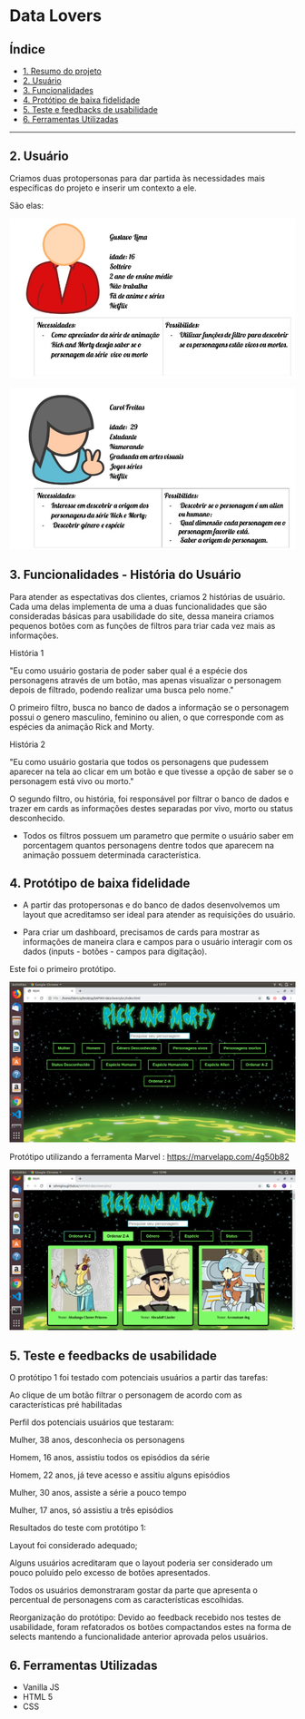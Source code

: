 # Data Lovers

## Índice

* [1. Resumo do projeto](#1-resumo-do-projeto)
* [2. Usuário](#2-Usuário)
* [3. Funcionalidades](#3-Funcionalidades-(História-de-Usuário))
* [4. Protótipo de baixa fidelidade  ](#4-Protótipo-de-baixa-fidelidade)
* [5. Teste e feedbacks de usabilidade](#5-Teste-e-feedbacks-de-usabilidade)
* [6. Ferramentas Utilizadas](#6-Feramentas-Utilizadas)

***


## 2. Usuário

Criamos duas protopersonas para dar partida às necessidades mais específicas do projeto e inserir um contexto a ele.

São elas:

![](/src/imagens/persona1.jpg)

![](/src/imagens/persona2.jpg)

## 3. Funcionalidades - História do Usuário

Para atender as espectativas dos clientes, criamos 2 histórias de usuário. Cada uma delas implementa de uma a duas funcionalidades que são consideradas básicas para usabilidade do site, dessa maneira criamos pequenos botões com as funções de filtros para triar cada vez mais as informações.

História 1

"Eu como usuário gostaria de poder saber qual é a espécie dos personagens através de um botão, mas apenas visualizar o personagem depois de filtrado, podendo realizar uma busca pelo nome."

O primeiro filtro, busca no banco de dados a informação se o personagem possui o genero masculino, feminino ou alien, o que corresponde com as espécies da animação Rick and Morty.  

História 2

"Eu como usuário gostaria que todos os personagens que pudessem aparecer na tela ao clicar em um botão e que tivesse a opção de saber se o personagem está vivo ou morto."

O segundo filtro, ou história, foi responsável por filtrar o banco de dados e trazer em cards as informações destes separadas por vivo, morto ou status desconhecido. 

* Todos os filtros possuem um parametro que permite o usuário saber em porcentagem quantos personagens dentre todos que aparecem na animação possuem determinada característica.  

## 4. Protótipo de baixa fidelidade

* A partir das protopersonas e do banco de dados desenvolvemos um layout que acreditamso ser ideal para atender as requisições do usuário.

* Para criar um dashboard, precisamos de cards para mostrar as informações de maneira clara e campos para o usuário interagir com os dados (inputs - botões - campos para digitação).

Este foi o primeiro protótipo.

![](/src/imagens/prototipo.png)

Protótipo utilizando a ferramenta Marvel : https://marvelapp.com/4g50b82

![](/src/imagens/prototipo2.png)


## 5. Teste e feedbacks de usabilidade

O protótipo 1 foi testado com potenciais usuários a partir das tarefas:

Ao clique de um botão filtrar o personagem de acordo com as características pré habilitadas 

Perfil dos potenciais usuários que testaram:

Mulher, 38 anos, desconhecia os personagens

Homem, 16 anos, assistiu todos os episódios da série

Homem, 22 anos, já teve acesso e assitiu alguns episódios 

Mulher, 30 anos, assiste a série a pouco tempo

Mulher, 17 anos, só assistiu a três episódios

Resultados do teste com protótipo 1:

Layout foi considerado adequado;

Alguns usuários acreditaram que o layout poderia ser considerado um pouco poluído pelo excesso de botões apresentados. 

Todos os usuários demonstraram gostar da parte que apresenta o percentual de personagens com as características escolhidas. 

Reorganização do protótipo:
Devido ao feedback recebido nos testes de usabilidade, foram refatorados os botões compactandos estes na forma de selects mantendo a funcionalidade anterior aprovada pelos usuários. 
## 6. Ferramentas Utilizadas 

* Vanilla JS
* HTML 5
* CSS
